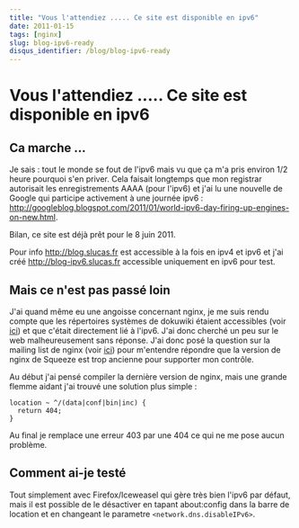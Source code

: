 ```yaml
---
title: "Vous l'attendiez ..... Ce site est disponible en ipv6"
date: 2011-01-15
tags: [nginx]
slug: blog-ipv6-ready
disqus_identifier: /blog/blog-ipv6-ready
---
```

# Vous l'attendiez ..... Ce site est disponible en ipv6

## Ca marche ...
Je sais : tout le monde se fout de l'ipv6 mais vu que ça m'a pris environ 1/2 heure pourquoi s'en priver. Cela faisait longtemps que mon registrar autorisait les enregistrements AAAA (pour l'ipv6) et j'ai lu une nouvelle de Google qui participe activement à une journée ipv6 : http://googleblog.blogspot.com/2011/01/world-ipv6-day-firing-up-engines-on-new.html. 

Bilan, ce site est déjà prêt pour le 8 juin 2011.

Pour info http://blog.slucas.fr est accessible à la fois en ipv4 et ipv6 et j'ai créé http://blog-ipv6.slucas.fr accessible uniquement en ipv6 pour test.

## Mais ce n'est pas passé loin

J'ai quand même eu une angoisse concernant nginx, je me suis rendu compte que les répertoires systèmes de dokuwiki étaient accessibles (voir [ici](/blog/anteater-system-security-nginx)) et que c'était directement lié à l'ipv6. J'ai donc cherché un peu sur le web malheureusement sans réponse. J'ai donc posé la question sur la mailing list de nginx (voir [ici](http://forum.nginx.org/read.php?2,166530)) pour m'entendre répondre que la version de nginx de Squeeze est trop ancienne pour supporter mon contrôle.

Au début j'ai pensé compiler la dernière version de nginx, mais une grande flemme aidant j'ai trouvé une solution plus simple :

```nginx
location ~ ^/(data|conf|bin|inc) {
  return 404;
}
```
Au final je remplace une erreur 403 par une 404 ce qui ne me pose aucun problème.

## Comment ai-je testé

Tout simplement avec Firefox/Iceweasel qui gère très bien l'ipv6 par défaut, mais il est possible de le désactiver en tapant about:config dans la barre de location et en changeant le parametre `<network.dns.disableIPv6>`.





 
